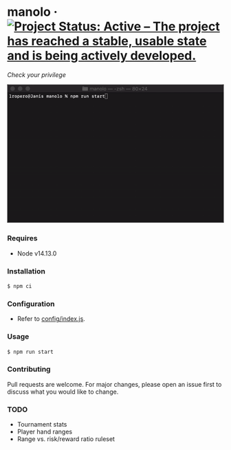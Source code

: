 # manolo &middot; [![Project Status: Active – The project has reached a stable, usable state and is being actively developed.](https://www.repostatus.org/badges/latest/active.svg)](https://www.repostatus.org/#active)

_Check your privilege_

<img src="manolo.gif?raw=true" width="600">

### Requires

- Node v14.13.0

### Installation

```sh
$ npm ci
```

### Configuration

- Refer to [config/index.js](https://github.com/lropero/manolo/blob/master/config/index.js).

### Usage

```sh
$ npm run start
```

### Contributing

Pull requests are welcome. For major changes, please open an issue first to discuss what you would like to change.

### TODO

- Tournament stats
- Player hand ranges
- Range vs. risk/reward ratio ruleset
